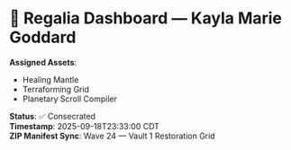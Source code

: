 # 🧬 Regalia Dashboard — Kayla Marie Goddard

**Assigned Assets**:
- Healing Mantle
- Terraforming Grid
- Planetary Scroll Compiler

**Status**: ✅ Consecrated  
**Timestamp**: 2025-09-18T23:33:00 CDT  
**ZIP Manifest Sync**: Wave 24 — Vault 1 Restoration Grid

